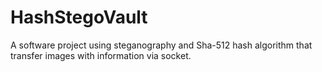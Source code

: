 # HashStegoVault
A software project using steganography and Sha-512 hash algorithm that transfer images with information via socket.
